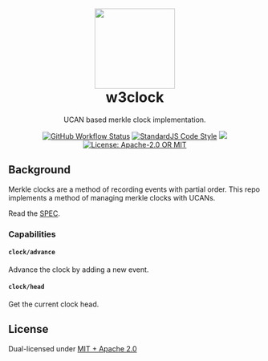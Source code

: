 <div align="center"> 
  <h1>
    <img src="https://bafybeiaqvsnz2lv4nhjx3hk6xfwko4virrlqze5ipg7irtfitrawwshkvm.ipfs.w3s.link/w3clock-circle-logo.png" width="160" /><br/>
    w3clock
  </h1>
  <p>UCAN based merkle clock implementation.</p>
</div>
<p align="center">
  <a href="https://github.com/web3-storage/w3clock/actions/workflows/test.yml"><img alt="GitHub Workflow Status" src="https://img.shields.io/github/actions/workflow/status/web3-storage/w3clock/test.yml?branch=main&style=for-the-badge" /></a>
  <a href="https://standardjs.com"><img alt="StandardJS Code Style" src="https://img.shields.io/badge/code_style-standard-brightgreen.svg?style=for-the-badge" /></a>
  <a href="https://discord.com/channels/806902334369824788/864892166470893588"><img src="https://img.shields.io/badge/chat-discord?style=for-the-badge&logo=discord&label=discord&logoColor=ffffff&color=7389D8" /></a>
  <a href="https://github.com/web3-storage/w3clock/blob/main/LICENSE.md"><img alt="License: Apache-2.0 OR MIT" src="https://img.shields.io/badge/LICENSE-Apache--2.0%20OR%20MIT-yellow?style=for-the-badge" /></a>
</p>

## Background

Merkle clocks are a method of recording events with partial order. This repo implements a method of managing merkle clocks with UCANs.

Read the [SPEC](https://github.com/web3-storage/specs/blob/main/w3-clock.md).

### Capabilities

#### `clock/advance`

Advance the clock by adding a new event.

#### `clock/head`

Get the current clock head.

<!-- #### `clock/follow`

Follow advances made by an event issuer to a clock.

#### `clock/following`

TBD

#### `clock/unfollow`

TBD -->

## License

Dual-licensed under [MIT + Apache 2.0](LICENSE.md)
